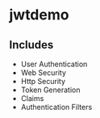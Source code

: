 # jwtdemo

## Includes
- User Authentication
- Web Security
- Http Security
- Token Generation
- Claims
- Authentication Filters
